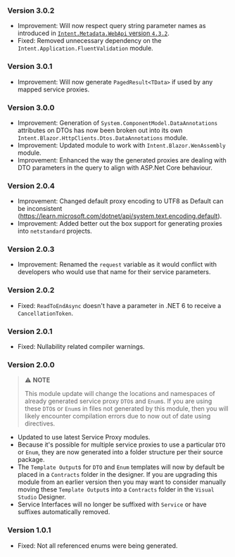 ﻿### Version 3.0.2

- Improvement: Will now respect query string parameter names as introduced in [`Intent.Metadata.WebApi` version `4.3.2`](https://github.com/IntentArchitect/Intent.Modules/blob/development/Modules/Intent.Modules.Metadata.WebApi/release-notes.md#version-432).
- Fixed: Removed unnecessary dependency on the `Intent.Application.FluentValidation` module.

### Version 3.0.1

- Improvement: Will now generate `PagedResult<TData>` if used by any mapped service proxies.

### Version 3.0.0

- Improvement: Generation of `System.ComponentModel.DataAnnotations` attributes on DTOs has now been broken out into its own `Intent.Blazor.HttpClients.Dtos.DataAnnotations` module.
- Improvement: Updated module to work with `Intent.Blazor.WenAssembly` module.
- Improvement: Enhanced the way the generated proxies are dealing with DTO parameters in the query to align with ASP.Net Core behaviour.

### Version 2.0.4

- Improvement: Changed default proxy encoding to UTF8 as Default can be inconsistent (https://learn.microsoft.com/dotnet/api/system.text.encoding.default).
- Improvement: Added better out the box support for generating proxies into `netstandard` projects.

### Version 2.0.3

- Improvement: Renamed the `request` variable as it would conflict with developers who would use that name for their service parameters.

### Version 2.0.2

- Fixed: `ReadToEndAsync` doesn't have a parameter in .NET 6 to receive a `CancellationToken`.

### Version 2.0.1

- Fixed: Nullability related compiler warnings.

### Version 2.0.0

> ⚠️ **NOTE**
>
> This module update will change the locations and namespaces of already generated service proxy `DTO`s and `Enum`s. If you are using these `DTO`s or `Enum`s in files not generated by this module, then you will likely encounter compilation errors due to now out of date using directives.

- Updated to use latest Service Proxy modules.
- Because it's possible for multiple service proxies to use a particular `DTO` or `Enum`, they are now generated into a folder structure per their source package.
- The `Template Output`s for `DTO` and `Enum` templates will now by default be placed in a `Contracts` folder in the designer. If you are upgrading this module from an earlier version then you may want to consider manually moving these `Template Output`s into a `Contracts` folder in the `Visual Studio` Designer.
- Service Interfaces will no longer be suffixed with `Service` or have suffixes automatically removed.

### Version 1.0.1

- Fixed: Not all referenced enums were being generated.
